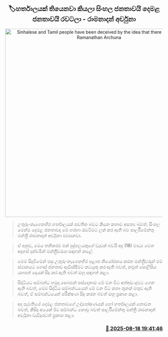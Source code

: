 <p align='center'><b><h2 align='center' title='Sinhalese and Tamil people have been deceived by the idea that there is a hartal - Ramanathan Archuna'>🏷හර්තාලයක් තියෙනවා කියලා සිංහල ජනතාවයි දෙමළ ජනතාවයි රවටලා - රාමනාදන් අර්චුනා</h2></b></p>
<p align='center'><img src='https://helakuru.sgp1.cdn.digitaloceanspaces.com/esana/images/lib/archuna-media.jpg' width='600' alt='Sinhalese and Tamil people have been deceived by the idea that there is a hartal - Ramanathan Archuna'></p>

> උතුරු-නැගෙනහිර හර්තාලයක් පවතින බවට කියන කතාව අසත්‍ය බවත්, සිංහල මෙන්ම දෙමළ ජනතාවද මේ හරහා රැවටීමට ලක් කර ඇති බව පාර්ලිමේන්තු මන්ත්‍රී රාමනාදන් අර්චුනා පවසනවා.

> ඒ අනුව, මෙය තනිකරම එක් පුද්ගලයකුගේ වැඩක් බවයි අද (18) මාධ්‍ය වෙත අදහස් දක්වමින් මන්ත්‍රීවරයා සඳහන් කළේ.

> මෙම සිදුවීමෙන් පසු උතුරු-නැගෙනහිර පළාත නියෝජනය කරන මන්ත්‍රීවරුන් එම ස්ථානයට ගොස් ජනතාව ඇවිස්සීමට කටයුතු කර ඇති බවත්, නමුත් පොලිසිය යහපත් දෙයක් සිදු කර ඇති බවත් ඔහු සඳහන් කළා.

> සිද්ධියට සම්බන්ධ හමුදා සෙබළුන් පස්දෙනාම මේ වන විට අත්අඩංගුවට ගෙන ඇති බවත්, මෙම සිද්ධිය සම්බන්ධයෙන් මේ වන විට කතා තුනක් මතුව ඇති බවත්, ඒ සම්බන්ධයෙන් පරීක්ෂණ සිදු කරන බවත් ඔහු ප්‍රකාශ කළා.

> අද පැවතියේ දෙමළ ජනතාවගේ උද්ඝෝෂණයක් හෝ හර්තාලයක් නොවන බවත්, කිසිදු අයෙක් ඊට සම්බන්ධ නොවූ බවත් පාර්ලිමේන්තු මන්ත්‍රී රාමනාදන් අර්චුනා වැඩිදුරටත් ප්‍රකාශ කළා.



<h3 align='right'><a href='https://www.helakuru.lk/esana/p/112800/'>📅 2025-08-18 19:41:46</a></h3>
